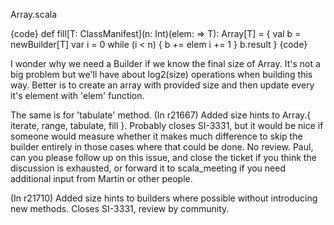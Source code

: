 Array.scala

{code}
  def fill[T: ClassManifest](n: Int)(elem: => T): Array[T] = {
    val b = newBuilder[T]
    var i = 0
    while (i < n) {
      b += elem
      i += 1
    }
    b.result
  }
{code}

I wonder why we need a Builder if we know the final size of Array. It's not a big problem but we'll have about log2(size) operations when building this way. Better is to create an array with provided size and then update every it's element with 'elem' function. 

The same is for 'tabulate' method.
(In r21667) Added size hints to Array.{ iterate, range, tabulate, fill }.
Probably closes SI-3331, but it would be nice if someone would measure
whether it makes much difference to skip the builder entirely in
those cases where that could be done.  No review.
Paul, can you please follow up on this issue, and close the ticket if you think the discussion is exhausted, or forward it to scala_meeting if you need additional input from Martin or other people.

(In r21710) Added size hints to builders where possible without introducing
new methods.  Closes SI-3331, review by community.
